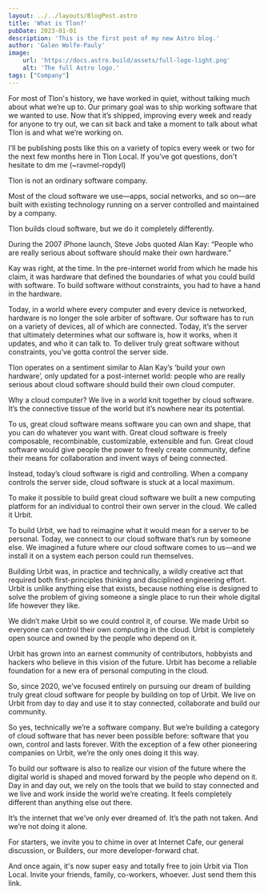 ```yaml
---
layout: ../../layouts/BlogPost.astro
title: 'What is Tlon?'
pubDate: 2023-01-01
description: 'This is the first post of my new Astro blog.'
author: 'Galen Wolfe-Pauly'
image:
    url: 'https://docs.astro.build/assets/full-logo-light.png' 
    alt: 'The full Astro logo.'
tags: ["Company"]
---
```


For most of Tlon's history, we have worked in quiet, without talking much about what we’re up to. Our primary goal was to ship working software that we wanted to use. Now that it’s shipped, improving every week and ready for anyone to try out, we can sit back and take a moment to talk about what Tlon is and what we’re working on. 

I’ll be publishing posts like this on a variety of topics every week or two for the next few months here in Tlon Local. If you’ve got questions, don't hesitate to dm me (~ravmel-ropdyl)


Tlon is not an ordinary software company. 

Most of the cloud software we use—apps, social networks, and so on—are built with existing technology running on a server controlled and maintained by a company.

Tlon builds cloud software, but we do it completely differently.

During the 2007 iPhone launch, Steve Jobs quoted Alan Kay: “People who are really serious about software should make their own hardware.” 

Kay was right, at the time. In the pre-internet world from which he made his claim, it was hardware that defined the boundaries of what you could build with software. To build software without constraints, you had to have a hand in the hardware. 

Today, in a world where every computer and every device is networked, hardware is no longer the sole arbiter of software. Our software has to run on a variety of devices, all of which are connected. Today, it’s the server that ultimately determines what our software is, how it works, when it updates, and who it can talk to. To deliver truly great software without constraints, you’ve gotta control the server side. 

Tlon operates on a sentiment similar to Alan Kay’s ‘build your own hardware’, only updated for a post-internet world: people who are really serious about cloud software should build their own cloud computer. 

Why a cloud computer? We live in a world knit together by cloud software. It’s the connective tissue of the world but it’s nowhere near its potential. 

To us, great cloud software means software you can own and shape, that you can do whatever you want with. Great cloud software is freely composable, recombinable, customizable, extensible and fun. Great cloud software would give people the power to freely create community, define their means for collaboration and invent ways of being connected. 

Instead, today’s cloud software is rigid and controlling. When a company controls the server side, cloud software is stuck at a local maximum. 

To make it possible to build great cloud software we built a new computing platform for an individual to control their own server in the cloud. We called it Urbit. 

To build Urbit, we had to reimagine what it would mean for a server to be personal. Today, we connect to our cloud software that’s run by someone else. We imagined a future where our cloud software comes to us—and we install it on a system each person could run themselves. 

Building Urbit was, in practice and technically, a wildly creative act that required both first-principles thinking and disciplined engineering effort. Urbit is unlike anything else that exists, because nothing else is designed to solve the problem of giving someone a single place to run their whole digital life however they like.

We didn’t make Urbit so we could control it, of course. We made Urbit so everyone can control their own computing in the cloud. Urbit is completely open source and owned by the people who depend on it. 

Urbit has grown into an earnest community of contributors, hobbyists and hackers who believe in this vision of the future. Urbit has become a reliable foundation for a new era of personal computing in the cloud. 

So, since 2020, we’ve focused entirely on pursuing our dream of building truly great cloud software for people by building on top of Urbit. We live on Urbit from day to day and use it to stay connected, collaborate and build our community. 

So yes, technically we’re a software company. But we’re building a category of cloud software that has never been possible before: software that you own, control and lasts forever. With the exception of a few other pioneering companies on Urbit, we’re the only ones doing it this way.

To build our software is also to realize our vision of the future where the digital world is shaped and moved forward by the people who depend on it. Day in and day out, we rely on the tools that we build to stay connected and we live and work inside the world we’re creating. It feels completely different than anything else out there.

It’s the internet that we’ve only ever dreamed of. It’s the path not taken. And we’re not doing it alone.

For starters, we invite you to chime in over at Internet Cafe, our general discussion, or Builders, our more developer-forward chat.

And once again, it's now super easy and totally free to join Urbit via Tlon Local. Invite your friends, family, co-workers, whoever. Just send them this link.